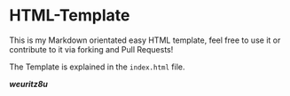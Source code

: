 # HTML-Template

This is my Markdown orientated easy HTML template, feel free to use it or contribute to it via forking and Pull Requests!

The Template is explained in the `index.html` file.

***weuritz8u***
